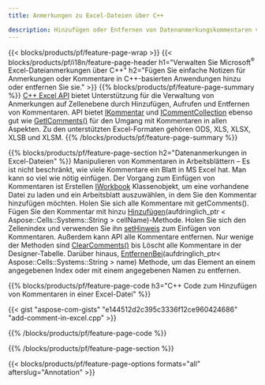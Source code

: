 ```yaml
---
title: Anmerkungen zu Excel-Dateien über C++

description: Hinzufügen oder Entfernen von Datenanmerkungskommentaren von Excel- und OpenOffice-Tabellen mit der C++-Bibliothek.
---
```

{{< blocks/products/pf/feature-page-wrap >}}
{{< blocks/products/pf/i18n/feature-page-header h1="Verwalten Sie Microsoft<sup>&reg;</sup> Excel-Dateianmerkungen über C++" h2="Fügen Sie einfache Notizen für Anmerkungen oder Kommentare in C++-basierten Anwendungen hinzu oder entfernen Sie sie." >}}
{{% blocks/products/pf/feature-page-summary %}}
[C++ Excel API](/cells/cpp/) bietet Unterstützung für die Verwaltung von Anmerkungen auf Zellenebene durch Hinzufügen, Aufrufen und Entfernen von Kommentaren. API bietet [IKommentar](https://reference.aspose.com/cells/cpp/class/aspose.cells.i_comment) und [ICommentCollection](https://reference.aspose.com/cells/cpp/class/aspose.cells.i_comment_collection) ebenso gut wie [GetIComments()](https://reference.aspose.com/cells/cpp/class/aspose.cells.i_worksheet#ae7cce5f85b7b25a1e5c58df1b613ca5a) für den Umgang mit Kommentaren in allen Aspekten. Zu den unterstützten Excel-Formaten gehören ODS, XLS, XLSX, XLSB und XLSM.
{{% /blocks/products/pf/feature-page-summary %}}

{{% blocks/products/pf/feature-page-section h2="Datenanmerkungen in Excel-Dateien" %}}
Manipulieren von Kommentaren in Arbeitsblättern – Es ist nicht beschränkt, wie viele Kommentare ein Blatt in MS Excel hat. Man kann so viel wie nötig einfügen. Der Vorgang zum Einfügen von Kommentaren ist Erstellen [IWorkbook](https://reference.aspose.com/cells/cpp/class/aspose.cells.i_workbook) Klassenobjekt, um eine vorhandene Datei zu laden und ein Arbeitsblatt auszuwählen, in dem Sie den Kommentar hinzufügen möchten. Holen Sie sich alle Kommentare mit getComments(). Fügen Sie den Kommentar mit hinzu [Hinzufügen](https://reference.aspose.com/cells/cpp/class/aspose.cells.i_comment_collection#a3f014415e292fa15c6220e9727dad384)(aufdringlich_ptr < Aspose::Cells::Systems::String > cellName)-Methode. Holen Sie sich den Zellenindex und verwenden Sie ihn [setHinweis](https://reference.aspose.com/cells/cpp/com.aspose.cells/comment#Note) zum Einfügen von Kommentaren. Außerdem kann API alle Kommentare entfernen. Nur wenige der Methoden sind [ClearComments()](https://reference.aspose.com/cells/cpp/class/aspose.cells.i_worksheet#ad4e0ea291ae60fc1b5d815e520edc6c3) bis Löscht alle Kommentare in der Designer-Tabelle. Darüber hinaus, [EntfernenBei](https://reference.aspose.com/cells/cpp/class/aspose.cells.i_worksheet_collection#addabcc7d7d76874694018fb3ba37b72c)(aufdringlich_ptr< Aspose::Cells::Systems::String > name) Methode, um das Element an einem angegebenen Index oder mit einem angegebenen Namen zu entfernen.

{{% blocks/products/pf/feature-page-code h3="C++ Code zum Hinzufügen von Kommentaren in einer Excel-Datei" %}}

{{< gist "aspose-com-gists" "e144512d2c395c3336f12ce960424686" "add-comment-in-excel.cpp" >}}

{{% /blocks/products/pf/feature-page-code %}}

{{% /blocks/products/pf/feature-page-section %}}

{{< blocks/products/pf/feature-page-options formats="all" afterslug="Annotation" >}}
